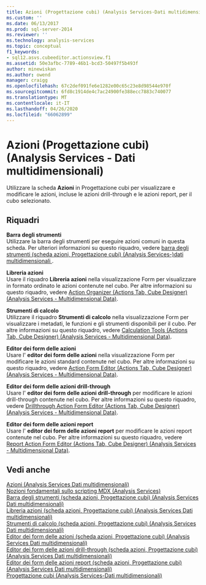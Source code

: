 ```yaml
---
title: Azioni (Progettazione cubi) (Analysis Services-Dati multidimensionali) | Microsoft Docs
ms.custom: ''
ms.date: 06/13/2017
ms.prod: sql-server-2014
ms.reviewer: ''
ms.technology: analysis-services
ms.topic: conceptual
f1_keywords:
- sql12.asvs.cubeeditor.actionsview.f1
ms.assetid: 50e3afbc-7789-46b1-bcd3-50497f5b493f
author: minewiskan
ms.author: owend
manager: craigg
ms.openlocfilehash: 67c2def091fe6e1282e00c65c23e8d98544e970f
ms.sourcegitcommit: 6fd8c1914de4c7ac24900fe388ecc7883c740077
ms.translationtype: MT
ms.contentlocale: it-IT
ms.lasthandoff: 04/26/2020
ms.locfileid: "66062899"
---
```

# <a name="actions-cube-designer-analysis-services---multidimensional-data"></a>Azioni (Progettazione cubi) (Analysis Services - Dati multidimensionali)
  Utilizzare la scheda **Azioni** in Progettazione cubi per visualizzare e modificare le azioni, incluse le azioni drill-through e le azioni report, per il cubo selezionato.  
  
## <a name="panes"></a>Riquadri  
 **Barra degli strumenti**  
 Utilizzare la barra degli strumenti per eseguire azioni comuni in questa scheda. Per ulteriori informazioni su questo riquadro, vedere [barra degli strumenti &#40;scheda azioni, Progettazione cubi&#41; &#40;Analysis Services-&#41;dati multidimensionali ](toolbar-actions-tab-cube-designer-analysis-services-multidimensional-data.md).  
  
 **Libreria azioni**  
 Usare il riquadro **Libreria azioni** nella visualizzazione Form per visualizzare in formato ordinato le azioni contenute nel cubo. Per altre informazioni su questo riquadro, vedere [Action Organizer &#40;Actions Tab, Cube Designer&#41; &#40;Analysis Services - Multidimensional Data&#41;](action-organizer-cube-designer-analysis-services-multidimensional-data.md).  
  
 **Strumenti di calcolo**  
 Utilizzare il riquadro **Strumenti di calcolo** nella visualizzazione Form per visualizzare i metadati, le funzioni e gli strumenti disponibili per il cubo. Per altre informazioni su questo riquadro, vedere [Calculation Tools &#40;Actions Tab, Cube Designer&#41; &#40;Analysis Services - Multidimensional Data&#41;](calculation-tools-actions-cube-designer-analysis-services-multidimensional-data.md).  
  
 **Editor dei form delle azioni**  
 Usare l' **editor dei form delle azioni** nella visualizzazione Form per modificare le azioni standard contenute nel cubo. Per altre informazioni su questo riquadro, vedere [Action Form Editor &#40;Actions Tab, Cube Designer&#41; &#40;Analysis Services - Multidimensional Data&#41;](action-form-editor-cube-designer-analysis-services-multidimensional-data.md).  
  
 **Editor dei form delle azioni drill-through**  
 Usare l' **editor dei form delle azioni drill-through** per modificare le azioni drill-through contenute nel cubo. Per altre informazioni su questo riquadro, vedere [Drillthrough Action Form Editor &#40;Actions Tab, Cube Designer&#41; &#40;Analysis Services - Multidimensional Data&#41;](drillthrough-action-form-editor-cube-designer-analysis-services-multidimensional-data.md).  
  
 **Editor dei form delle azioni report**  
 Usare l' **editor dei form delle azioni report** per modificare le azioni report contenute nel cubo. Per altre informazioni su questo riquadro, vedere [Report Action Form Editor &#40;Actions Tab, Cube Designer&#41; &#40;Analysis Services - Multidimensional Data&#41;](report-action-form-editor-cube-designer-analysis-services-multidimensional-data.md).  
  
## <a name="see-also"></a>Vedi anche  
 [Azioni &#40;Analysis Services Dati multidimensionali&#41;](multidimensional-models/actions-analysis-services-multidimensional-data.md)   
 [Nozioni fondamentali sullo scripting MDX &#40;Analysis Services&#41;](multidimensional-models/mdx/mdx-scripting-fundamentals-analysis-services.md)   
 [Barra degli strumenti &#40;scheda azioni, Progettazione cubi&#41; &#40;Analysis Services Dati multidimensionali&#41;](toolbar-actions-tab-cube-designer-analysis-services-multidimensional-data.md)   
 [Libreria azioni &#40;scheda azioni, Progettazione cubi&#41; &#40;Analysis Services Dati multidimensionali&#41;](action-organizer-cube-designer-analysis-services-multidimensional-data.md)   
 [Strumenti di calcolo &#40;scheda azioni, Progettazione cubi&#41; &#40;Analysis Services Dati multidimensionali&#41;](calculation-tools-actions-cube-designer-analysis-services-multidimensional-data.md)   
 [Editor dei form delle azioni &#40;scheda azioni, Progettazione cubi&#41; &#40;Analysis Services Dati multidimensionali&#41;](action-form-editor-cube-designer-analysis-services-multidimensional-data.md)   
 [Editor dei form delle azioni drill-through &#40;scheda azioni, Progettazione cubi&#41; &#40;Analysis Services Dati multidimensionali&#41;](drillthrough-action-form-editor-cube-designer-analysis-services-multidimensional-data.md)   
 [Editor dei form delle azioni report &#40;scheda azioni, Progettazione cubi&#41; &#40;Analysis Services Dati multidimensionali&#41;](report-action-form-editor-cube-designer-analysis-services-multidimensional-data.md)   
 [Progettazione cubi &#40;Analysis Services-Dati multidimensionali&#41;](cube-designer-analysis-services-multidimensional-data.md)  
  
  
